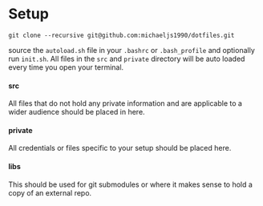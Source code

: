 # Setup

	git clone --recursive git@github.com:michaeljs1990/dotfiles.git

source the `autoload.sh` file in your `.bashrc` or `.bash_profile` and optionally run `init.sh`. All files in the `src` and `private` directory will be auto loaded every time you open your terminal.

#### src

All files that do not hold any private information and are applicable to a wider audience should be placed in here.

#### private

All credentials or files specific to your setup should be placed here.

#### libs

This should be used for git submodules or where it makes sense to hold a copy of an external repo.
